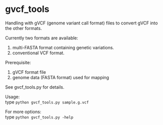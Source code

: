 gvcf_tools
==========

Handling with gVCF (genome variant call format) files
to convert gVCF into the other formats.

Currently two formats are available:

 1. multi-FASTA format containing genetic variations.
 2. conventional VCF format.

Prerequisite:  
 1. gVCF format file  
 2. genome data (FASTA format) used for mapping  
    
See gvcf_tools.py for details.

Usage:  
  type `python gvcf_tools.py sample.g.vcf`

For more options:  
  type `python gvcf_tools.py -help` 

